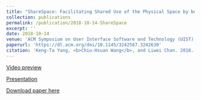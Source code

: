 ```yaml
---
title: "ShareSpace: Facilitating Shared Use of the Physical Space by both VR Head-Mounted Display and External Users"
collection: publications
permalink: /publication/2018-10-14-ShareSpace
excerpt: ''
date: 2018-10-14
venue: 'ACM Symposium on User Interface Software and Technology (UIST) 2018'
paperurl: 'https://dl.acm.org/doi/10.1145/3242587.3242630'
citation: 'Keng-Ta Yang, <b>Chiu-Hsuan Wang</b>, and Liwei Chan. 2018. ShareSpace: Facilitating Shared Use of the Physical Space by both VR Head-Mounted Display and External Users. In Proceedings of the 31st Annual ACM Symposium on User Interface Software and Technology (UIST ’18). Association for Computing Machinery, New York, NY, USA, 499–509. '
---
```

[Video preview](https://www.youtube.com/watch?v=Q0EDffHSOqQ)

[Presentation](https://www.youtube.com/watch?v=fmbMHZ2yPUE)

[Download paper here](http://wanglolly.github.io/files/2018_ShareSpace.pdf)